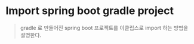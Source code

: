 # Import spring boot gradle project

> gradle 로 만들어진 spring boot 프로젝트를 이클립스로 import 하는 방법을 설명한다. 



